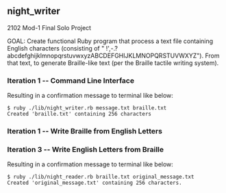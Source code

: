 ## night_writer

2102 Mod-1 Final Solo Project

GOAL:  Create functional Ruby program that process a text file containing English characters (consisting of " !',-.?abcdefghijklmnopqrstuvwxyzABCDEFGHIJKLMNOPQRSTUVWXYZ").  From that text, to generate Braille-like text (per the Braille tactile writing system).

### Iteration 1 -- Command Line Interface

Resulting in a confirmation message to terminal like below:
```
$ ruby ./lib/night_writer.rb message.txt braille.txt
Created 'braille.txt' containing 256 characters
```

### Iteration 1 -- Write Braille from English Letters


### Iteration 3 -- Write English Letters from Braille

Resulting in a confirmation message to terminal like below:
```
$ ruby ./lib/night_reader.rb braille.txt original_message.txt
Created 'original_message.txt' containing 256 characters.
```
